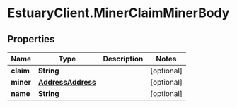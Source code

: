 # EstuaryClient.MinerClaimMinerBody

## Properties
Name | Type | Description | Notes
------------ | ------------- | ------------- | -------------
**claim** | **String** |  | [optional] 
**miner** | [**AddressAddress**](AddressAddress.md) |  | [optional] 
**name** | **String** |  | [optional] 
